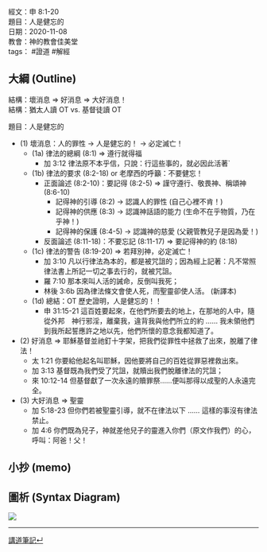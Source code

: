 經文：申 8:1-20  
題目：人是健忘的  
日期：2020-11-08  
教會：神的教會佳美堂  
tags： #證道  #解經  


## 大綱 (Outline)

結構：壞消息 ⇒ 好消息 ⇒ 大好消息！  
結構：猶太人讀 OT vs. 基督徒讀 OT  

題目：人是健忘的
- (1) 壞消息：人的罪性 → 人是健忘的！ → 必定滅亡！
	- (1a) 律法的總綱 (8:1) ⇒ 遵行就得福
		- 加 3:12 律法原不本乎信，只說：行這些事的，就必因此活著`
	- (1b) 律法的要求 (8:2-18) or 老摩西的呼籲：不要健忘！
		- 正面論述 (8:2-10)：要記得 (8:2-5) ⇒ 謹守遵行、敬畏神、稱頌神 (8:6-10)
			- 記得神的引導 (8:2) → 認識人的罪性 (自己心裡不肯！)
			- 記得神的供應 (8:3) → 認識神話語的能力 (生命不在乎物質，乃在乎神！)
			- 記得神的保護 (8:4-5) → 認識神的慈愛 (父親管教兒子是因為愛！)
		- 反面論述 (8:11-18)：不要忘記 (8:11-17) ⇒ 要記得神的約 (8:18)  
	- (1c) 律法的警告 (8:19-20)  ⇒ 若拜別神，必定滅亡！
		- 加 3:10 凡以行律法為本的，都是被咒詛的；因為經上記著：凡不常照律法書上所記一切之事去行的，就被咒詛。
		- 羅 7:10 那本來叫人活的誡命，反倒叫我死；
		- 林後 3:6b 因為律法條文會使人死，而聖靈卻使人活。 (新譯本)
	- (1d) 總結：OT 歷史證明，人是健忘的！！
		- 申 31:15-21 這百姓要起來，在他們所要去的地上，在那地的人中，隨從外邦　神行邪淫，離棄我，違背我與他們所立的約 …… 我未領他們到我所起誓應許之地以先，他們所懷的意念我都知道了。
- (2) 好消息  ⇒ 耶穌基督並祂釘十字架，把我們從罪性中拯救了出來，脫離了律法！
	- 太 1:21 你要給他起名叫耶穌，因他要將自己的百姓從罪惡裡救出來。
	- 加 3:13 基督既為我們受了咒詛，就贖出我們脫離律法的咒詛；
	- 來 10:12-14 但基督獻了一次永遠的贖罪祭……便叫那得以成聖的人永遠完全。
- (3) 大好消息 ⇒ 聖靈
	- 加 5:18-23  但你們若被聖靈引導，就不在律法以下 …… 這樣的事沒有律法禁止。
	- 加 4:6 你們既為兒子，神就差他兒子的靈進入你們（原文作我們）的心，呼叫：阿爸！父！


## 小抄 (memo)


## 圖析 (Syntax Diagram)
![](images/2020-11-08-%E7%94%B38.1-20.png)


---


[講道筆記↵](README.md)
